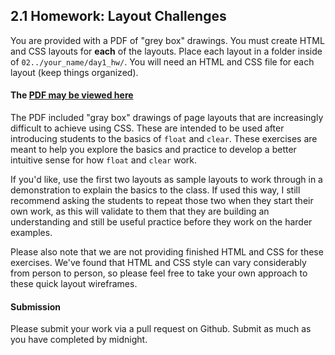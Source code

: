 ## 2.1 Homework: Layout Challenges

You are provided with a PDF of "grey box" drawings. You must create HTML and CSS layouts for **each** of the layouts. Place each layout in a folder inside of `02../your_name/day1_hw/`. You will need an HTML and CSS file for each layout (keep things organized).

#### The [PDF may be viewed here](02_oojs_jquery/_homework_css/layouts.pdf)

The PDF included "gray box" drawings of page layouts that are increasingly difficult to achieve using CSS. These are intended to be used after introducing students to the basics of `float` and `clear`. These exercises are meant to help you explore the basics and practice to develop a better intuitive sense for how `float` and `clear` work.

If you'd like, use the first two layouts as sample layouts to work through in a demonstration to explain the basics to the class. If used this way, I still recommend asking the students to repeat those two when they start their own work, as this will validate to them that they are building an understanding and still be useful practice before they work on the harder examples.

Please also note that we are not providing finished HTML and CSS for these exercises. We've found that HTML and CSS style can vary considerably from person to person, so please feel free to take your own approach to these quick layout wireframes.

#### Submission

Please submit your work via a pull request on Github. Submit as much as you have completed by midnight.
